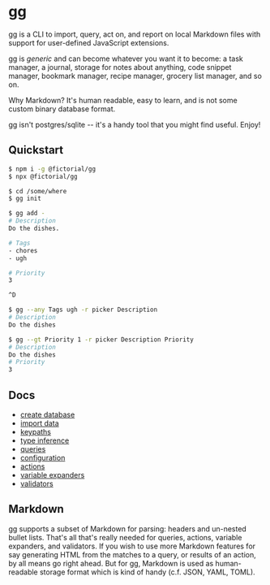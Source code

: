 # gg

gg is a CLI to import, query, act on, and report on local Markdown files with
support for user-defined JavaScript extensions.

gg is *generic* and can become whatever you want it to become: a task manager,
a journal, storage for notes about anything, code snippet manager, bookmark
manager, recipe manager, grocery list manager, and so on.

Why Markdown?  It's human readable, easy to learn, and is not some custom binary database format.

gg isn't postgres/sqlite -- it's a handy tool that you might find useful. Enjoy!

## Quickstart

```sh
$ npm i -g @fictorial/gg
$ npx @fictorial/gg
```

```sh
$ cd /some/where
$ gg init
```

```sh
$ gg add -
# Description
Do the dishes.

# Tags
- chores
- ugh

# Priority
3

^D
```

```sh
$ gg --any Tags ugh -r picker Description
# Description
Do the dishes

$ gg --gt Priority 1 -r picker Description Priority
# Description
Do the dishes
# Priority
3
```

## Docs

- [create database](doc/init-db.md)
- [import data](doc/import-data.md)
- [keypaths](doc/keypaths.md)
- [type inference](doc/value-types.md)
- [queries](doc/queries.md)
- [configuration](doc/config.md)
- [actions](doc/actions.md)
- [variable expanders](doc/variables.md)
- [validators](doc/validators.md)

## Markdown

gg supports a subset of Markdown for parsing: headers and un-nested bullet
lists.  That's all that's really needed for queries, actions, variable
expanders, and validators.  If you wish to use more Markdown features for say
generating HTML from the matches to a query, or results of an action, by all
means go right ahead.  But for gg, Markdown is used as human-readable storage
format which is kind of handy (c.f. JSON, YAML, TOML).

